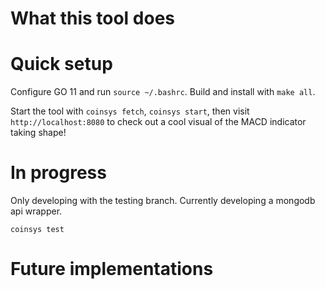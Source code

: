 # What this tool does

# Quick setup

Configure GO 11 and run `source ~/.bashrc`. Build and install with `make all`.

Start the tool with `coinsys fetch`, `coinsys start`, then visit `http://localhost:8080` to check out a cool visual of the MACD indicator taking shape!

# In progress

Only developing with the testing branch. Currently developing a mongodb api wrapper.

`coinsys test`

# Future implementations
